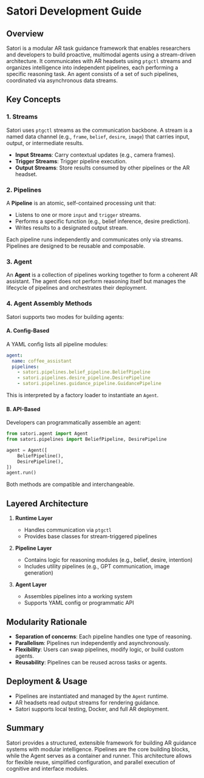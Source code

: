 # Satori Development Guide

## Overview
Satori is a modular AR task guidance framework that enables researchers and developers to build proactive, multimodal agents using a stream-driven architecture. It communicates with AR headsets using `ptgctl` streams and organizes intelligence into independent pipelines, each performing a specific reasoning task. An agent consists of a set of such pipelines, coordinated via asynchronous data streams.

## Key Concepts

### 1. Streams
Satori uses `ptgctl` streams as the communication backbone. A stream is a named data channel (e.g., `frame`, `belief`, `desire`, `image`) that carries input, output, or intermediate results.

- **Input Streams**: Carry contextual updates (e.g., camera frames).
- **Trigger Streams**: Trigger pipeline execution.
- **Output Streams**: Store results consumed by other pipelines or the AR headset.

### 2. Pipelines
A **Pipeline** is an atomic, self-contained processing unit that:
- Listens to one or more `input` and `trigger` streams.
- Performs a specific function (e.g., belief inference, desire prediction).
- Writes results to a designated output stream.

Each pipeline runs independently and communicates only via streams. Pipelines are designed to be reusable and composable.

### 3. Agent
An **Agent** is a collection of pipelines working together to form a coherent AR assistant. The agent does not perform reasoning itself but manages the lifecycle of pipelines and orchestrates their deployment.

### 4. Agent Assembly Methods
Satori supports two modes for building agents:

#### A. Config-Based
A YAML config lists all pipeline modules:
```yaml
agent:
  name: coffee_assistant
  pipelines:
    - satori.pipelines.belief_pipeline.BeliefPipeline
    - satori.pipelines.desire_pipeline.DesirePipeline
    - satori.pipelines.guidance_pipeline.GuidancePipeline
```
This is interpreted by a factory loader to instantiate an `Agent`.

#### B. API-Based
Developers can programmatically assemble an agent:
```python
from satori.agent import Agent
from satori.pipelines import BeliefPipeline, DesirePipeline

agent = Agent([
    BeliefPipeline(),
    DesirePipeline(),
])
agent.run()
```

Both methods are compatible and interchangeable.

## Layered Architecture

1. **Runtime Layer**
   - Handles communication via `ptgctl`
   - Provides base classes for stream-triggered pipelines
   
2. **Pipeline Layer**
   - Contains logic for reasoning modules (e.g., belief, desire, intention)
   - Includes utility pipelines (e.g., GPT communication, image generation)

3. **Agent Layer**
   - Assembles pipelines into a working system
   - Supports YAML config or programmatic API

## Modularity Rationale
- **Separation of concerns**: Each pipeline handles one type of reasoning.
- **Parallelism**: Pipelines run independently and asynchronously.
- **Flexibility**: Users can swap pipelines, modify logic, or build custom agents.
- **Reusability**: Pipelines can be reused across tasks or agents.

## Deployment & Usage
- Pipelines are instantiated and managed by the `Agent` runtime.
- AR headsets read output streams for rendering guidance.
- Satori supports local testing, Docker, and full AR deployment.

## Summary
Satori provides a structured, extensible framework for building AR guidance systems with modular intelligence. Pipelines are the core building blocks, while the Agent serves as a container and runner. This architecture allows for flexible reuse, simplified configuration, and parallel execution of cognitive and interface modules.
